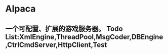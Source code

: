 Alpaca
====

  一个可配置、扩展的游戏服务器。
  Todo List:XmlEngine,ThreadPool,MsgCoder,DBEngine,CtrlCmdServer,HttpClient,Test
  --------------------------------------------------

